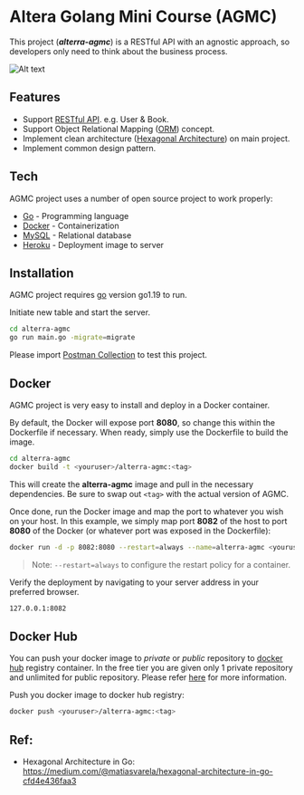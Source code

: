 # Altera Golang Mini Course (AGMC)

This project (_**alterra-agmc**_) is a RESTful API with an agnostic approach, so developers only need to think about the business process.

![Alt text](https://miro.medium.com/max/1100/1*kEomMfgNPu1srEAH7-Z_LA.png "Hexagonal Architecture")

## Features

- Support [RESTful API](https://en.wikipedia.org/wiki/Representational_state_transfer). e.g. User & Book.
- Support Object Relational Mapping ([ORM](https://en.wikipedia.org/wiki/Object%E2%80%93relational_mapping)) concept.
- Implement clean architecture ([Hexagonal Architecture](https://en.wikipedia.org/wiki/Hexagonal_architecture_(software))) on main project.
- Implement common design pattern.

## Tech

AGMC project uses a number of open source project to work properly:

- [Go](https://go.dev/) - Programming language
- [Docker](https://www.docker.com/) - Containerization
- [MySQL](https://www.mysql.com/) - Relational database
- [Heroku](https://www.heroku.com) - Deployment image to server

## Installation

AGMC project requires [go](https://go.dev/) version go1.19 to run.

Initiate new table and start the server.

```sh
cd alterra-agmc
go run main.go -migrate=migrate
```

Please import [Postman Collection](https://github.com/faizalnurrozi/alterra-agmc/blob/master/ALTERA%20API.postman_collection.json) to test this project.

## Docker

AGMC project is very easy to install and deploy in a Docker container.

By default, the Docker will expose port **8080**, so change this within the
Dockerfile if necessary. When ready, simply use the Dockerfile to
build the image.

```sh
cd alterra-agmc
docker build -t <youruser>/alterra-agmc:<tag>
```

This will create the **alterra-agmc** image and pull in the necessary dependencies.
Be sure to swap out `<tag>` with the actual
version of AGMC.

Once done, run the Docker image and map the port to whatever you wish on
your host. In this example, we simply map port **8082** of the host to
port **8080** of the Docker (or whatever port was exposed in the Dockerfile):

```sh
docker run -d -p 8082:8080 --restart=always --name=alterra-agmc <youruser>/alterra-agmc:<tag>
```

> Note: `--restart=always` to configure the restart policy for a container.

Verify the deployment by navigating to your server address in
your preferred browser.

```sh
127.0.0.1:8082
```

## Docker Hub

You can push your docker image to _private_ or _public_ repository to [docker hub](https://hub.docker.com) registry container. In the free tier you are given only 1 private repository and unlimited for public repository. Please refer [here](https://www.docker.com/pricing/) for more information.

Push you docker image to docker hub registry:
```sh
docker push <youruser>/alterra-agmc:<tag>
```

## Ref:
- Hexagonal Architecture in Go: https://medium.com/@matiasvarela/hexagonal-architecture-in-go-cfd4e436faa3